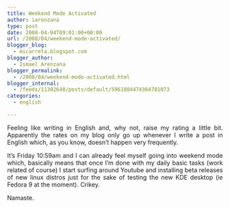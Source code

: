 ```yaml
---
title: Weekend Mode Activated
author: iarenzana
type: post
date: 2008-04-04T09:01:00+00:00
url: /2008/04/weekend-mode-activated/
blogger_blog:
  - micarreta.blogspot.com
blogger_author:
  - Ismael Arenzana
blogger_permalink:
  - /2008/04/weekend-mode-activated.html
blogger_internal:
  - /feeds/11302648/posts/default/5961084474364781073
categories:
  - english

---
```

<p style="text-align: justify;">
  Feeling like writing in English and, why not, raise my rating a little bit. Apparently the rates on my blog only go up whenever I write a post in English which, as you know, doesn&#8217;t happen very frequently.
</p>

<p style="text-align: justify;">
  It&#8217;s Friday 10:59am and I can already feel myself going into weekend mode which, basically means that once I&#8217;m done with my daily basic tasks (work related of course) I start surfing around Youtube and installing beta releases of new linux distros just for the sake of testing the new KDE desktop (ie Fedora 9 at the moment). Crikey.
</p>

<p style="text-align: justify;">
  Namaste.
</p>